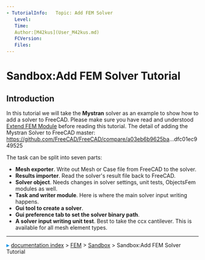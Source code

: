 ```yaml
---
- TutorialInfo:   Topic: Add FEM Solver
   Level: 
   Time: 
   Author:[M42kus](User_M42kus.md)
   FCVersion:
   Files:
---
```


# Sandbox:Add FEM Solver Tutorial






## Introduction

In this tutorial we will take the **Mystran** solver as an example to show how to add a solver to FreeCAD. Please make sure you have read and understood [Extend FEM Module](Extend_FEM_Module.md) before reading this tutorial. The detail of adding the Mystran Solver to FreeCAD master: <https://github.com/FreeCAD/FreeCAD/compare/a03eb6b9625ba>\...dfc01ec949525

The task can be split into seven parts:

-   **Mesh exporter**. Write out Mesh or Case file from FreeCAD to the solver.
-   **Results importer**. Read the solver\'s result file back to FreeCAD.
-   **Solver object**. Needs changes in solver settings, unit tests, ObjectsFem modules as well.
-   **Task and writer module**. Here is where the main solver input writing happens.
-   **Gui tool to create a solver**.
-   **Gui preference tab to set the solver binary path**.
-   **A solver input writing unit test**. Best to take the ccx cantilever. This is available for all mesh element types.



---
![](images/Right_arrow.png) [documentation index](../README.md) > [FEM](Category_FEM.md) > [Sandbox](Category_Sandbox.md) > Sandbox:Add FEM Solver Tutorial

